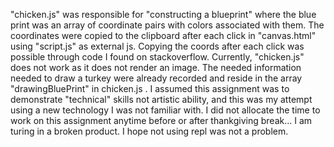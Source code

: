 "chicken.js" was responsible for "constructing a blueprint" where the blue print was an array of coordinate pairs with colors associated with them. The coordinates were copied to the clipboard after each click in "canvas.html" using "script.js" as external js. Copying the coords after each click was possible through code I found on stackoverflow. Currently, "chicken.js" does not work as it does not render an image. The needed information needed to draw a turkey were already recorded and reside in the array "drawingBluePrint" in chicken.js . I assumed this assignment was to demonstrate "technical" skills not artistic ability, and this was my attempt using a new technology I was not familiar with. I did not allocate the time to work on this assignment anytime before or after thankgiving break... I am turing in a broken product. I hope not using repl was not a problem.
